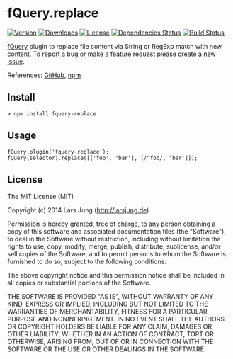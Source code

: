# fQuery.replace

[![Version](http://img.shields.io/npm/v/fquery-replace.svg?style=flat)](https://www.npmjs.org/package/fquery-replace)
[![Downloads](http://img.shields.io/npm/dm/fquery-replace.svg?style=flat)](https://www.npmjs.org/package/fquery-replace)
[![License](http://img.shields.io/npm/l/fquery-replace.svg?style=flat)](https://www.npmjs.org/package/fquery-replace)
[![Dependencies Status](http://img.shields.io/david/lrsjng/fquery-replace.svg?style=flat)](https://david-dm.org/lrsjng/fquery-replace)
[![Build Status](http://img.shields.io/travis/lrsjng/fquery-replace.svg?style=flat)](https://travis-ci.org/lrsjng/fquery-replace)

[fQuery](https://github.com/lrsjng/fquery) plugin to replace file content via String or RegExp match with new content.
To report a bug or make a feature request please create [a new issue](https://github.com/lrsjng/fquery-replace/issues/new).

References: [GitHub](https://github.com/lrsjng/fquery-replace), [npm](https://www.npmjs.org/package/fquery-replace)


## Install

    > npm install fquery-replace


## Usage

    fQuery.plugin('fquery-replace');
    fQuery(selector).replace([['foo', 'bar'], [/^foo/, 'bar']]);


## License
The MIT License (MIT)

Copyright (c) 2014 Lars Jung (http://larsjung.de)

Permission is hereby granted, free of charge, to any person obtaining a copy
of this software and associated documentation files (the "Software"), to deal
in the Software without restriction, including without limitation the rights
to use, copy, modify, merge, publish, distribute, sublicense, and/or sell
copies of the Software, and to permit persons to whom the Software is
furnished to do so, subject to the following conditions:

The above copyright notice and this permission notice shall be included in
all copies or substantial portions of the Software.

THE SOFTWARE IS PROVIDED "AS IS", WITHOUT WARRANTY OF ANY KIND, EXPRESS OR
IMPLIED, INCLUDING BUT NOT LIMITED TO THE WARRANTIES OF MERCHANTABILITY,
FITNESS FOR A PARTICULAR PURPOSE AND NONINFRINGEMENT. IN NO EVENT SHALL THE
AUTHORS OR COPYRIGHT HOLDERS BE LIABLE FOR ANY CLAIM, DAMAGES OR OTHER
LIABILITY, WHETHER IN AN ACTION OF CONTRACT, TORT OR OTHERWISE, ARISING FROM,
OUT OF OR IN CONNECTION WITH THE SOFTWARE OR THE USE OR OTHER DEALINGS IN
THE SOFTWARE.
